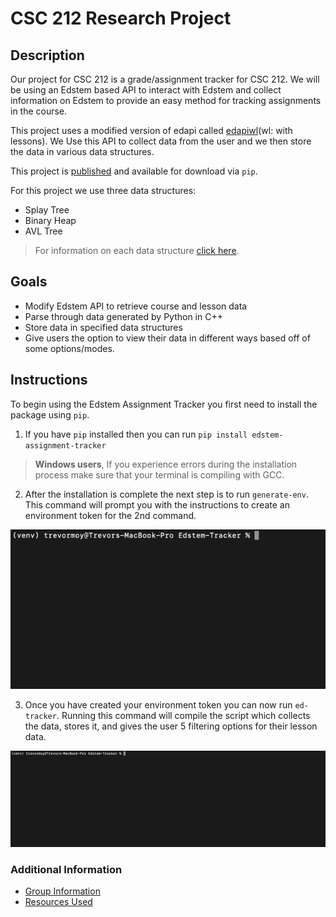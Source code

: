 # CSC 212 Research Project

## Description
<!-- Description of the project -->
Our project for CSC 212 is a grade/assignment tracker for CSC 212. We will be using an Edstem based API to interact with Edstem and collect information on Edstem to provide an easy method for tracking assignments in the course.

This project uses a modified version of edapi called [edapiwl](docs/api_doc.md)(wl: with lessons). We Use this API to collect data from the user and we then store the data in various data structures.

This project is [published](https://pypi.org/project/edstem-assignment-tracker/) and available for download via `pip`. 

For this project we use three data structures:
* Splay Tree
* Binary Heap
* AVL Tree
>For information on each data structure [click here](docs/dsa.md).

## Goals
<!-- Write goals for project -->
- Modify Edstem API to retrieve course and lesson data
- Parse through data generated by Python in C++
- Store data in specified data structures
- Give users the option to view their data in different ways based off of some options/modes.


## Instructions

To begin using the Edstem Assignment Tracker you first need to install the package using `pip`.

1. If you have `pip` installed then you can run `pip install edstem-assignment-tracker`
>**Windows users**, If you experience errors during the installation process make sure that your terminal is compiling with GCC.

2. After the installation is complete the next step is to run `generate-env`. This command will prompt you with the instructions to create an environment token for the 2nd command.

![gen-env gif](docs/gifs/gen-env-demo.gif)

3. Once you have created your environment token you can now run `ed-tracker`. Running this command will compile the script which collects the data, stores it, and gives the user 5 filtering options for their lesson data.

![ed-tracker gif](docs/gifs/ed-tracker-demo.gif)

### Additional Information

* [Group Information](docs/members.md)
* [Resources Used](docs/resources.md)
